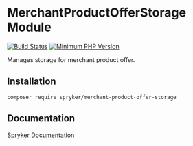 # MerchantProductOfferStorage Module
[![Build Status](https://travis-ci.org/spryker/merchant-product-offer-storage.svg)](https://travis-ci.org/spryker/merchant-product-offer-storage)
[![Minimum PHP Version](https://img.shields.io/badge/php-%3E%3D%207.3-8892BF.svg)](https://php.net/)

Manages storage for merchant product offer.

## Installation

```
composer require spryker/merchant-product-offer-storage
```

## Documentation

[Spryker Documentation](https://academy.spryker.com/developing_with_spryker/module_guide/modules.html)
